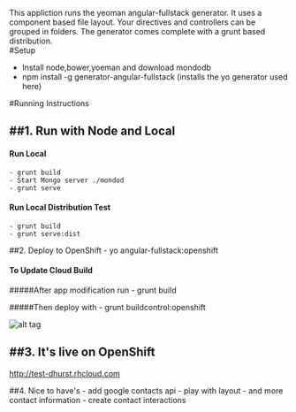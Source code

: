 This appliction runs the yeoman angular-fullstack generator. It uses a component based file layout. Your directives and controllers can be grouped in folders.  The generator comes complete with a grunt based distribution.  
#Setup
  - Install node,bower,yoeman and download mondodb
  - npm install -g generator-angular-fullstack (installs the yo generator used here)

#Running Instructions
   
##1. Run with Node and Local
----------------------------


#### Run Local
    - grunt build 
    - Start Mongo server ./mondod
    - grunt serve

#### Run Local Distribution Test
    - grunt build
    - grunt serve:dist

##2. Deploy to OpenShift
    - yo angular-fullstack:openshift

#### To Update Cloud Build
    
#####After app modification run
    - grunt build

#####Then deploy with
    - grunt buildcontrol:openshift

![alt tag](https://raw.github.com/darrenhurst/contactsapp/master/screen.png)


##3. It's live on OpenShift
-------------------------------
http://test-dhurst.rhcloud.com

##4. Nice to have's
    - add google contacts api
    - play with layout
    - and more contact information
    - create contact interactions